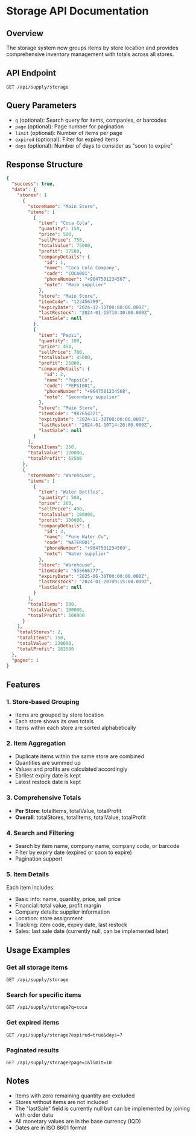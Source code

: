 # Storage API Documentation

## Overview

The storage system now groups items by store location and provides comprehensive inventory management with totals across all stores.

## API Endpoint

```
GET /api/supply/storage
```

## Query Parameters

- `q` (optional): Search query for items, companies, or barcodes
- `page` (optional): Page number for pagination
- `limit` (optional): Number of items per page
- `expired` (optional): Filter for expired items
- `days` (optional): Number of days to consider as "soon to expire"

## Response Structure

```json
{
  "success": true,
  "data": {
    "stores": [
      {
        "storeName": "Main Store",
        "items": [
          {
            "item": "Coca Cola",
            "quantity": 150,
            "price": 500,
            "sellPrice": 750,
            "totalValue": 75000,
            "profit": 37500,
            "companyDetails": {
              "id": 1,
              "name": "Coca Cola Company",
              "code": "COCA001",
              "phoneNumber": "+9647501234567",
              "note": "Main supplier"
            },
            "store": "Main Store",
            "itemCode": "123456789",
            "expiryDate": "2024-12-31T00:00:00.000Z",
            "lastRestock": "2024-01-15T10:30:00.000Z",
            "lastSale": null
          },
          {
            "item": "Pepsi",
            "quantity": 100,
            "price": 450,
            "sellPrice": 700,
            "totalValue": 45000,
            "profit": 25000,
            "companyDetails": {
              "id": 2,
              "name": "PepsiCo",
              "code": "PEPSI001",
              "phoneNumber": "+9647501234568",
              "note": "Secondary supplier"
            },
            "store": "Main Store",
            "itemCode": "987654321",
            "expiryDate": "2024-11-30T00:00:00.000Z",
            "lastRestock": "2024-01-10T14:20:00.000Z",
            "lastSale": null
          }
        ],
        "totalItems": 250,
        "totalValue": 120000,
        "totalProfit": 62500
      },
      {
        "storeName": "Warehouse",
        "items": [
          {
            "item": "Water Bottles",
            "quantity": 500,
            "price": 200,
            "sellPrice": 400,
            "totalValue": 100000,
            "profit": 100000,
            "companyDetails": {
              "id": 3,
              "name": "Pure Water Co",
              "code": "WATER001",
              "phoneNumber": "+9647501234569",
              "note": "Water supplier"
            },
            "store": "Warehouse",
            "itemCode": "555666777",
            "expiryDate": "2025-06-30T00:00:00.000Z",
            "lastRestock": "2024-01-20T09:15:00.000Z",
            "lastSale": null
          }
        ],
        "totalItems": 500,
        "totalValue": 100000,
        "totalProfit": 100000
      }
    ],
    "totalStores": 2,
    "totalItems": 750,
    "totalValue": 220000,
    "totalProfit": 162500
  },
  "pages": 1
}
```

## Features

### 1. Store-based Grouping

- Items are grouped by store location
- Each store shows its own totals
- Items within each store are sorted alphabetically

### 2. Item Aggregation

- Duplicate items within the same store are combined
- Quantities are summed up
- Values and profits are calculated accordingly
- Earliest expiry date is kept
- Latest restock date is kept

### 3. Comprehensive Totals

- **Per Store**: totalItems, totalValue, totalProfit
- **Overall**: totalStores, totalItems, totalValue, totalProfit

### 4. Search and Filtering

- Search by item name, company name, company code, or barcode
- Filter by expiry date (expired or soon to expire)
- Pagination support

### 5. Item Details

Each item includes:

- Basic info: name, quantity, price, sell price
- Financial: total value, profit margin
- Company details: supplier information
- Location: store assignment
- Tracking: item code, expiry date, last restock
- Sales: last sale date (currently null, can be implemented later)

## Usage Examples

### Get all storage items

```
GET /api/supply/storage
```

### Search for specific items

```
GET /api/supply/storage?q=coca
```

### Get expired items

```
GET /api/supply/storage?expired=true&days=7
```

### Paginated results

```
GET /api/supply/storage?page=1&limit=10
```

## Notes

- Items with zero remaining quantity are excluded
- Stores without items are not included
- The "lastSale" field is currently null but can be implemented by joining with order data
- All monetary values are in the base currency (IQD)
- Dates are in ISO 8601 format
